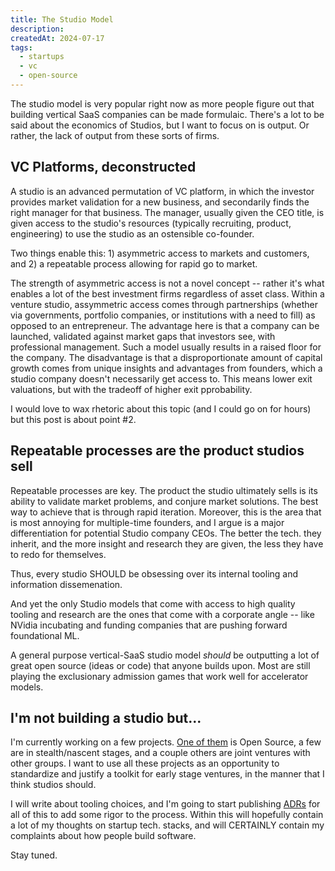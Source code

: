 ```yaml
---
title: The Studio Model
description:
createdAt: 2024-07-17
tags:
  - startups
  - vc
  - open-source
---
```


The studio model is very popular right now as more people figure out that building vertical SaaS companies can be made formulaic. There's a lot to be said about the economics of Studios, but I want to focus on is output. Or rather, the lack of output from these sorts of firms.

## VC Platforms, deconstructed
A studio is an advanced permutation of VC platform, in which the investor provides market validation for a new business, and secondarily finds the right manager for that business. The manager, usually given the CEO title, is given access to the studio's resources (typically recruiting, product, engineering) to use the studio as an ostensible co-founder.

Two things enable this: 1) asymmetric access to markets and customers, and 2) a repeatable process allowing for rapid go to market.

The strength of asymmetric access is not a novel concept -- rather it's what enables a lot of the best investment firms regardless of asset class. Within a venture studio, assymmetric access comes through partnerships (whether via governments, portfolio companies, or institutions with a need to fill) as opposed to an entrepreneur. The advantage here is that a company can be launched, validated against market gaps that investors see, with professional management. Such a model usually results in a raised floor for the company. The disadvantage is that a disproportionate amount of capital growth comes from unique insights and advantages from founders, which a studio company doesn't necessarily get access to. This means lower exit valuations, but with the tradeoff of higher exit pprobability.

I would love to wax rhetoric about this topic (and I could go on for hours) but this post is about point #2.

## Repeatable processes are the product studios sell

Repeatable processes are key. The product the studio ultimately sells is its ability to validate market problems, and conjure market solutions. The best way to achieve that is through rapid iteration. Moreover, this is the area that is most annoying for multiple-time founders, and I argue is a major differentiation for potential Studio company CEOs. The better the tech. they inherit, and the more insight and research they are given, the less they have to redo for themselves.

Thus, every studio SHOULD be obsessing over its internal tooling and information dissemenation.

And yet the only Studio models that come with access to high quality tooling and research are the ones that come with a corporate angle -- like NVidia incubating and funding companies that are pushing forward foundational ML.

A general purpose vertical-SaaS studio model _should_ be outputting a lot of great open source (ideas or code) that anyone builds upon. Most are still playing the exclusionary admission games that work well for accelerator models.

## I'm not building a studio but...

I'm currently working on a few projects. [One of them]( https://github.com/rohannair/readitlater) is Open Source, a few are in stealth/nascent stages, and a couple others are joint ventures with other groups. I want to use all these projects as an opportunity to standardize and justify a toolkit for early stage ventures, in the manner that I think studios should.

I will write about tooling choices, and I'm going to start publishing [ADRs](https://adr.github.io/) for all of this to add some rigor to the process. Within this will hopefully contain a lot of my thoughts on startup tech. stacks, and will CERTAINLY contain my complaints about how people build software.

Stay tuned.

